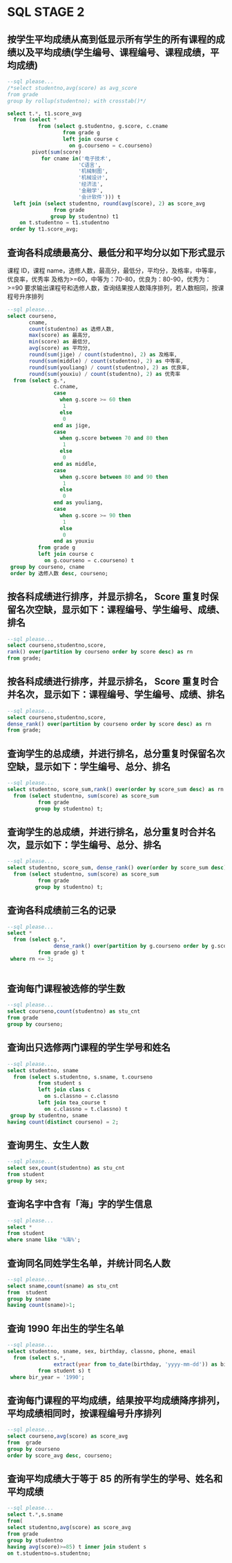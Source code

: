 # SQL STAGE 2



## 按学生平均成绩从高到低显示所有学生的所有课程的成绩以及平均成绩(学生编号、课程编号、课程成绩，平均成绩)

```sql
--sql please...
/*select studentno,avg(score) as avg_score
from grade
group by rollup(studentno); with crosstab()*/

select t.*, t1.score_avg
  from (select *
          from (select g.studentno, g.score, c.cname
                  from grade g
                  left join course c
                    on g.courseno = c.courseno)
        pivot(sum(score)
           for cname in('电子技术',
                       'C语言',
                       '机械制图',
                       '机械设计',
                       '经济法',
                       '金融学',
                       '会计软件'))) t
  left join (select studentno, round(avg(score), 2) as score_avg
               from grade
              group by studentno) t1
    on t.studentno = t1.studentno
 order by t1.score_avg;
```

## 查询各科成绩最高分、最低分和平均分以如下形式显示

课程 ID，课程 name，选修人数，最高分，最低分，平均分，及格率，中等率，优良率，优秀率
   及格为>=60，中等为：70-80，优良为：80-90，优秀为：>=90
   要求输出课程号和选修人数，查询结果按人数降序排列，若人数相同，按课程号升序排列

```sql
--sql please...
select courseno,
       cname,
       count(studentno) as 选修人数,
       max(score) as 最高分,
       min(score) as 最低分,
       avg(score) as 平均分,
       round(sum(jige) / count(studentno), 2) as 及格率,
       round(sum(middle) / count(studentno), 2) as 中等率,
       round(sum(youliang) / count(studentno), 2) as 优良率,
       round(sum(youxiu) / count(studentno), 2) as 优秀率
  from (select g.*,
               c.cname,
               case
                 when g.score >= 60 then
                  1
                 else
                  0
               end as jige,
               case
                 when g.score between 70 and 80 then
                  1
                 else
                  0
               end as middle,
               case
                 when g.score between 80 and 90 then
                  1
                 else
                  0
               end as youliang,
               case
                 when g.score >= 90 then
                  1
                 else
                  0
               end as youxiu
          from grade g
          left join course c
            on g.courseno = c.courseno) t
 group by courseno, cname
 order by 选修人数 desc, courseno;


```





## 按各科成绩进行排序，并显示排名， Score 重复时保留名次空缺，显示如下：课程编号、学生编号、成绩、排名

```sql
--sql please...
select courseno,studentno,score,
rank() over(partition by courseno order by score desc) as rn
from grade;


```

## 按各科成绩进行排序，并显示排名， Score 重复时合并名次，显示如下：课程编号、学生编号、成绩、排名

```sql
--sql please...
select courseno,studentno,score,
dense_rank() over(partition by courseno order by score desc) as rn
from grade;

```
## 查询学生的总成绩，并进行排名，总分重复时保留名次空缺，显示如下：学生编号、总分、排名

```sql
--sql please...
select studentno, score_sum,rank() over(order by score_sum desc) as rn
  from (select studentno, sum(score) as score_sum
          from grade
         group by studentno) t;

```
## 查询学生的总成绩，并进行排名，总分重复时合并名次，显示如下：学生编号、总分、排名

```sql
--sql please...
select studentno, score_sum, dense_rank() over(order by score_sum desc) as rn
  from (select studentno, sum(score) as score_sum
          from grade
         group by studentno) t;

```
## 查询各科成绩前三名的记录

```sql
--sql please...
select *
  from (select g.*,
               dense_rank() over(partition by g.courseno order by g.score desc) as rn
          from grade g) t
 where rn <= 3;
 
```
## 查询每门课程被选修的学生数 

```sql
--sql please...
select courseno,count(studentno) as stu_cnt
from grade
group by courseno;

```
## 查询出只选修两门课程的学生学号和姓名 

```sql
--sql please...
select studentno, sname
  from (select s.studentno, s.sname, t.courseno
          from student s
          left join class c
            on s.classno = c.classno
          left join tea_course t
            on c.classno = t.classno) t
 group by studentno, sname
having count(distinct courseno) = 2;


```
## 查询男生、女生人数

```sql
--sql please...
select sex,count(studentno) as stu_cnt
from student
group by sex;

```
## 查询名字中含有「海」字的学生信息

```sql
--sql please...
select *
from student
where sname like '%海%';
```
## 查询同名同姓学生名单，并统计同名人数

```sql
--sql please...
select sname,count(sname) as stu_cnt
from  student
group by sname
having count(sname)>1;
```
## 查询 1990 年出生的学生名单

```sql
--sql please...
select studentno, sname, sex, birthday, classno, phone, email
  from (select s.*,
               extract(year from to_date(birthday, 'yyyy-mm-dd')) as bir_year
          from student s) t
 where bir_year = '1990';
```
## 查询每门课程的平均成绩，结果按平均成绩降序排列，平均成绩相同时，按课程编号升序排列

```sql
--sql please...
select courseno,avg(score) as score_avg
from  grade
group by courseno
order by score_avg desc, courseno;
```
## 查询平均成绩大于等于 85 的所有学生的学号、姓名和平均成绩 

```sql
--sql please...
select t.*,s.sname
from(
select studentno,avg(score) as score_avg
from grade
group by studentno
having avg(score)>=85) t inner join student s
on t.studentno=s.studentno;
```